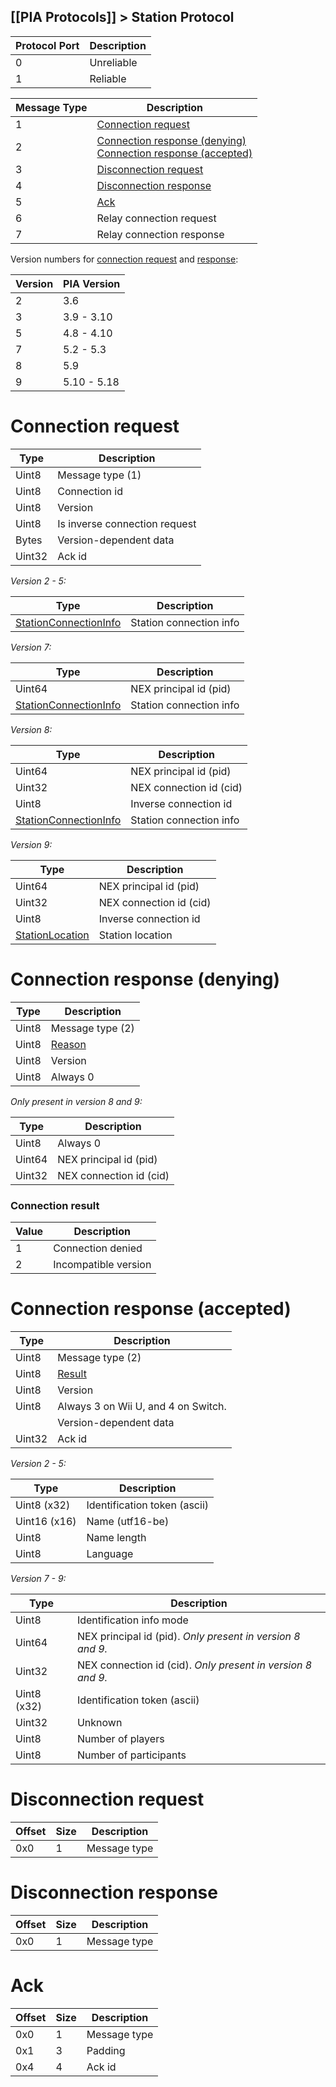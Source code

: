 [[PIA Protocols]] > Station Protocol
---

| Protocol Port | Description |
| --- | --- |
| 0 | Unreliable |
| 1 | Reliable |

| Message Type | Description |
| --- | --- |
| 1 | [Connection request](#connection-request) |
| 2 | [Connection response (denying)](#connection-response-denying)<br>[Connection response (accepted)](#connection-response-accepted) |
| 3 | [Disconnection request](#disconnection-request) |
| 4 | [Disconnection response](#disconnection-response) |
| 5 | [Ack](#ack) |
| 6 | Relay connection request |
| 7 | Relay connection response |

Version numbers for [connection request](#connection-request) and [response](#connection-response):

| Version | PIA Version |
| --- | --- |
| 2 | 3.6 |
| 3 | 3.9 - 3.10 |
| 5 | 4.8 - 4.10 |
| 7 | 5.2 - 5.3 |
| 8 | 5.9 |
| 9 | 5.10 - 5.18 |

# Connection request
| Type | Description |
| --- | --- |
| Uint8 | Message type  (1) |
| Uint8 | Connection id |
| Uint8 | Version |
| Uint8 | Is inverse connection request |
| Bytes | Version-dependent data |
| Uint32 | Ack id |

*Version 2 - 5:*

| Type | Description |
| --- | --- |
| [StationConnectionInfo] | Station connection info |

*Version 7:*

| Type | Description |
| --- | --- |
| Uint64 | NEX principal id (pid) |
| [StationConnectionInfo] | Station connection info |

*Version 8:*

| Type | Description |
| --- | --- |
| Uint64 | NEX principal id (pid) |
| Uint32 | NEX connection id (cid) |
| Uint8 | Inverse connection id |
| [StationConnectionInfo] | Station connection info |

*Version 9:*

| Type | Description |
| --- | --- |
| Uint64 | NEX principal id (pid) |
| Uint32 | NEX connection id (cid) |
| Uint8 | Inverse connection id |
| [StationLocation] | Station location |

# Connection response (denying)

| Type | Description |
| --- | --- |
| Uint8 | Message type (2) |
| Uint8 | [Reason](#connection-result) |
| Uint8 | Version |
| Uint8 | Always 0 |

*Only present in version 8 and 9:*

| Type | Description |
| --- | --- |
| Uint8 | Always 0 |
| Uint64 | NEX principal id (pid) |
| Uint32 | NEX connection id (cid) |

### Connection result
| Value | Description |
| --- | --- |
| 1 | Connection denied |
| 2 | Incompatible version |

# Connection response (accepted)

| Type | Description |
| --- | --- |
| Uint8 | Message type (2) |
| Uint8 | [Result](#connection-result) |
| Uint8 | Version |
| Uint8 | Always 3 on Wii U, and 4 on Switch. |
| | Version-dependent data |
| Uint32 | Ack id |

*Version 2 - 5:*

| Type | Description |
| --- | --- |
| Uint8 (x32) | Identification token (ascii) |
| Uint16 (x16) | Name (utf16-be) |
| Uint8 | Name length |
| Uint8 | Language |

*Version 7 - 9:*

| Type | Description |
| --- | --- |
| Uint8 | Identification info mode |
| Uint64 | NEX principal id (pid). *Only present in version 8 and 9.* |
| Uint32 | NEX connection id (cid). *Only present in version 8 and 9.* |
| Uint8 (x32) | Identification token (ascii) |
| Uint32 | Unknown |
| Uint8 | Number of players |
| Uint8 | Number of participants |

# Disconnection request
| Offset | Size | Description |
| --- | --- | --- |
| 0x0 | 1 | Message type |

# Disconnection response
| Offset | Size | Description |
| --- | --- | --- |
| 0x0 | 1 | Message type |

# Ack
| Offset | Size | Description |
| --- | --- | --- |
| 0x0 | 1 | Message type |
| 0x1 | 3 | Padding |
| 0x4 | 4 | Ack id |

[StationConnectionInfo]: PIA-Types#stationconnectioninfo
[StationLocation]: PIA-Types#stationlocation
[IdentificationInfo]: PIA-Types#identificationinfo